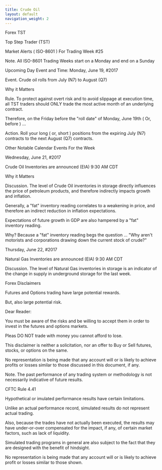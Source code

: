 ```yaml
---
title: Crude Oil
layout: default
navigation_weight: 2
---
```


Forex TST

Top Step Trader (TST)

Market Alerts ( ISO-8601 ) For Trading Week #25

Note. All ISO-8601 Trading Weeks start on a Monday and end on a Sunday

Upcoming Day Event and Time: Monday, June 19, #2017

Event. Crude oil rolls from July (N7) to August (Q7)

Why it Matters

Rule. To protect against overt risk and to avoid slippage at execution time, all TST traders should ONLY trade the most active month of an underlying contract.

Therefore, on the Friday before the "roll date" of Monday, June 19th ( Or, before ) ...

Action. Roll your long ( or, short ) positions from the expiring July (N7) contracts to the next August (Q7) contracts.

Other Notable Calendar Events For the Week

Wednesday, June 21, #2017

Crude Oil Inventories are announced (EIA) 9:30 AM CDT

Why it Matters

Discussion. The level of Crude Oil inventories in storage directly influences the price of petroleum products, and therefore indirectly impacts growth and inflation.

Generally, a "fat" inventory reading correlates to a weakening in price, and therefore an indirect reduction in inflation expectations.

Expectations of future growth in GDP are also hampered by a "fat" inventory reading.

Why? Because a "fat" inventory reading begs the question ... "Why aren't motorists and corporations drawing down the current stock of crude?"

Thursday, June 22, #2017

Natural Gas Inventories are announced (EIA) 9:30 AM CDT

Discussion. The level of Natural Gas inventories in storage is an indicator of the change in supply in underground storage for the last week.

Forex Disclaimers

Futures and Options trading have large potential rewards.

But, also large potential risk.

Dear Reader:

You must be aware of the risks and be willing to accept them in order to invest in the futures and options markets.

Pleas DO NOT trade with money you cannot afford to lose.

This disclaimer is neither a solicitation, nor an offer to Buy or Sell futures, stocks, or options on the same.

No representation is being made that any account will or is likely to achieve profits or losses similar to those discussed in this document, if any.

Note. The past performance of any trading system or methodology is not necessarily indicative of future results.

CFTC Rule 4.41

Hypothetical or imulated performance results have certain limitations.

Unlike an actual performance record, simulated results do not represent actual trading.

Also, because the trades have not actually been executed, the results may have under-or-over compensated for the impact, if any, of certain market factors, such as lack of liquidity.

Simulated trading programs in general are also subject to the fact that they are designed with the benefit of hindsight.

No representation is being made that any account will or is likely to achieve profit or losses similar to those shown.